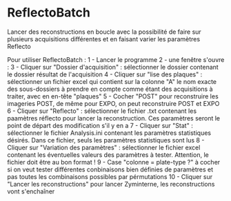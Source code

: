 # ReflectoBatch
Lancer des reconstructions en boucle avec la possibilité de faire sur plusieurs acquisitions différentes et en faisant varier les paramètres Reflecto

Pour utiliser ReflectoBatch : 
1 - Lancer le programme
2 - une fenêtre s'ouvre :
3 - Cliquer sur "Dossier d'acquisition" : sélectionner le dossier contenant le dossier résultat de l'acquisition
4 - Cliquer sur "lise des plaques" : sélectionner un fichier excel qui contient sur la colonne "A" le nom exacte des sous-dossiers à prendre en compte comme étant des acquisitions à traiter, avec en en-tête "plaques"
5 - Cocher "POST" pour reconstruire les imageries POST, de même pour EXPO, on peut reconstruire POST et EXPO
6 - Cliquer sur "Reflecto" : sélectionner le fichier .txt contenant les paamètres réflecto pour lancer la reconstruction. Ces paramètres seront le point de départ des modification s'il y en a 
7 - Cliquer sur "Stat" : sélectionner le fichier Analysis.ini contenant les paramètres statistiques désirés. Dans ce fichier, seuls les paramètres statistiques sont lus
8 - Cliquer sur "Variation des paramètres" : sélectionner le fichier excel contenant les éventuelles valeurs des paramètres à tester. Attention, le fichier doit être au bon format !
9 - Case "colonne = plate-type ?" à cocher si on veut tester différentes conbinaisons bien définies de paramètres et pas toutes les combinaisons possibles par pérmutations
10 - Cliquer sur "Lancer les reconstructions" pour lancer Zyminterne, les reconstructions vont s'enchaîner
